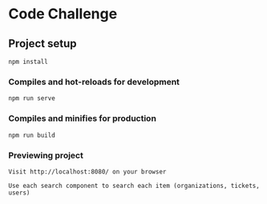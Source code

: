 # Code Challenge

## Project setup
```
npm install
```

### Compiles and hot-reloads for development
```
npm run serve
```

### Compiles and minifies for production
```
npm run build
```

### Previewing project
```
Visit http://localhost:8080/ on your browser
```

```
Use each search component to search each item (organizations, tickets, users)
```
